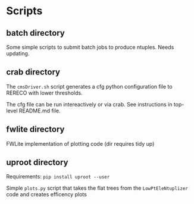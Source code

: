 # Scripts

## batch directory

Some simple scripts to submit batch jobs to produce ntuples. Needs updating. 

## crab directory 

The ```cmsDriver.sh``` script generates a cfg python configuration file to RERECO with lower thresholds.

The cfg file can be run intereactively or via crab. See instructions in top-level README.md file. 

## fwlite directory

FWLite implementation of plotting code (dir requires tidy up)

## uproot directory

Requirements: ```pip install uproot --user```

Simple ```plots.py``` script that takes the flat trees from the ```LowPtEleNtuplizer``` code and creates efficency plots
